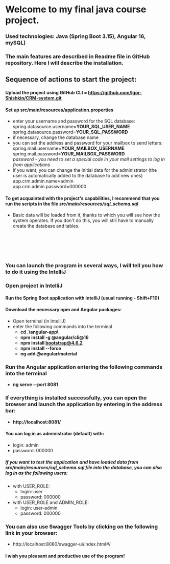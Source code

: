 # Welcome to my final java course project.
### Used technologies: Java (Spring Boot 3.15), Angular 16, mySQL)

### The main features are described in Readme file in GitHub repository. Here I will describe the installation.

## Sequence of actions to start the project:
#### Upload the project using GitHub CLI = https://github.com/Igor-Shishkin/CRM-system.git
#### Set up src/main/resources/application.properties
- enter your username and password for the SQL database:<br>
  spring.datasource.username=**YOUR_SQL_USER_NAME**<br>
  spring.datasource.password=**YOUR_SQL_PASSWORD**
- if necessary, change the database name<br>
- you can set the address and password for your mailbox to send letters:<br>
  spring.mail.username=**YOUR_MAILBOX_USERNAME**<br>
  spring.mail.password=**YOUR_MAILBOX_PASSWORD**<br>
  *password - you need to set a special code in your mail settings to log in from applications*
- if you want, you can change the initial data for the administrator (the user is automatically added to the database to add new ones)<br>
  app.crm.admin.name=admin<br>
  app.crm.admin.password=000000

#### To get acquainted with the project's capabilities, I recommend that you run the scripts in the file *src/main/resources/sql_schema.sql*
- Basic data will be loaded from it, thanks to which you will see how the system operates. If you don't do this, you will still have to manually create the database and tables.

<br><br><br><br>

### You can launch the program in several ways, I will tell you how to do it using the IntelliJ

### Open project in IntelliJ
#### Run the Spring Boot application with IntelliJ (usual running - Shift+F10)
#### Download the necessary npm and Angular packages:
- Open terminal (in IntelliJ)
- enter the following commands into the terminal
    - **cd .\angular-app\\**
    - **npm install -g @angular/cli@16**
    - **npm install bootstrap@4.6.2**
    - **npm install --force**
    - **ng add @angular/material**

### Run the Angular application entering the following commands into the terminal
- __ng serve --port 8081__
### If everything is installed successfully, you can open the browser and launch the application by entering in the address bar:
- **http://localhost:8081/**
#### You can log in as administrator (default) with:
- login: admin
- password: 000000

##### If you want to test the application and have loaded data from src/main/resources/sql_schema.sql file into the database, you can also log in as the following users:
- with USER_ROLE:
    - login: user
    - password: 000000
- with USER_ROLE and ADMIN_ROLE:
    - login: user-admin
    - password: 000000

### You can also use Swagger Tools by clicking on the following link in your browser:
- http://localhost:8080/swagger-ui/index.html#/

#### I wish you pleasant and productive use of the program!








